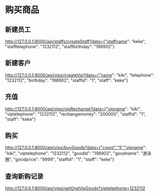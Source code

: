 
# 购买商品

## 新建员工
http://127.0.0.1:8000/api/staffs/createStaff?data={"staffname": "keke", "stafftelephone": "1232112", "staffbirthday": "198902"}

## 新建客户
http://127.0.0.1:8000/api/vips/createVip?data={"name": "kiki", "telephone": "1232112", "birthday": "198902", "staffid": "1", "staff": "keke"}

## 充值
http://127.0.0.1:8000/api/vips/vipRechange?data={"vipname": "kiki", "viptelephone": "1232112", "rechangemoney": "200000", "staffid": "1", "staff": "keke"}

## 购买
http://127.0.0.1:8000/api/vips/buyGoods?data={"count":"5","vipname": "kiki", "viptelephone": "1232112", "goodid": "198902", "goodname": "游泳圈", "goodprice": "9999", "staffid": "1", "staff": "keke"}

## 查询新购记录
http://127.0.0.1:8000/api/vips/getOneVipGoods?viptelephone=1232112

